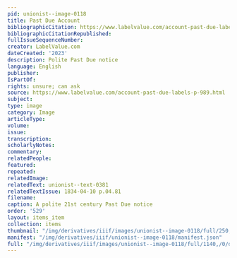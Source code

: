 ```yaml
---
pid: unionist--image-0118
title: Past Due Account
bibliographicCitation: https://www.labelvalue.com/account-past-due-labels-p-989.html
bibliographicCitationRepublished: 
fullIssueSequenceNumber: 
creator: LabelValue.com
dateCreated: '2023'
description: Polite Past Due notice
language: English
publisher: 
IsPartOf: 
rights: unsure; can ask
source: https://www.labelvalue.com/account-past-due-labels-p-989.html
subject: 
type: image
category: Image
articleType: 
volume: 
issue: 
transcription: 
scholarlyNotes: 
commentary: 
relatedPeople: 
featured: 
repeated: 
relatedImage: 
relatedText: unionist--text-0381
relatedTextIssue: 1834-04-10 p.04.81
filename: 
caption: A polite 21st century Past Due notice
order: '529'
layout: items_item
collection: items
thumbnail: "/img/derivatives/iiif/images/unionist--image-0118/full/250,/0/default.jpg"
manifest: "/img/derivatives/iiif/unionist--image-0118/manifest.json"
full: "/img/derivatives/iiif/images/unionist--image-0118/full/1140,/0/default.jpg"
---
```

